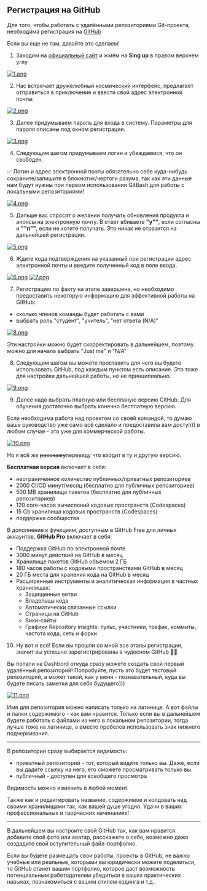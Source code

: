 ## Регистрация на GitHub
Для того, чтобы работать с удалёнными репозиториями Git-проекта, необходима регистрация на [GitHub](https://github.com/)

Если вы еще не там, давайте это сделаем!

1. Заходим на [официальный сайт](https://github.com/) и жмём на **Sing up** в правом верхнем углу

[![1.png](https://i.postimg.cc/pXkTcZrp/1.png)](https://postimg.cc/mtzBt7Qs)

2. Нас встречает дружелюбный космический интерфейс, предлагает отправиться в приключение и ввести свой адрес электронной почты:

[![2.png](https://i.postimg.cc/zDs6ZZLQ/2.png)](https://postimg.cc/vDv3fKt7)

3. Далее придумываем пароль для входа в систему. Параметры для пароля описаны под окном регистрации.

[![3.png](https://i.postimg.cc/rwVL3X3k/3.png)](https://postimg.cc/JG2gHgR6)

4. Следующим шагом придумываем логин и убеждаемся, что он свободен.

✅ Логин и адрес электронной почты обязательно себе куда-нибудь сохраните/запишите в блокнотик/чертоги разума, так как
эти данные нам будут нужны при первом использовании GitBash для работы с локальными репозиториями!

[![4.png](https://i.postimg.cc/D0Sc8ZST/4.png)](https://postimg.cc/m1G9nT3X)

5. Дальше вас спросят о желании получать обновления продукта и анонсы на электронную почту. В ответ вбиваете **"y""**, если согласны
и **""n""**, если не хотите получать. Это никак не отразится на дальнейшей регистрации.

[![5.png](https://i.postimg.cc/cCcTpjtK/5.png)](https://postimg.cc/wR7hJwVH)

6. Ждите кода подтверждения на указанный при регистрации адрес электронной почты и введите полученный код в поле ввода.

[![6.png](https://i.postimg.cc/3RyJk5FG/6.png)](https://postimg.cc/njJtWW5V) [![7.png](https://i.postimg.cc/vZp0J5Sd/7.png)](https://postimg.cc/w1Q5JRpW)

7. Регистрацию по факту на этапе завершена, но необходимо предоставить некоторую информацию для эффективной работы на GitHub:
- сколько членов команды будет работать с вами
- выбрать роль "студент", "учитель", "нет ответа (N/A)"

[![8.png](https://i.postimg.cc/N0RZpQkY/8.png)](https://postimg.cc/DWyCzkNY)

Эти настройки можно будет скорректировать в дальнейшем, поэтому можно для начала выбрать "Just me" и "N/A"

8. Следующим шагом вы можете проставить для чего вы будете использовать GitHub, под каждым пунктом есть описание. Это тоже для настройки дальнейшей работы,
но не принципиально.

[![9.png](https://i.postimg.cc/23pK4JL3/9.png)](https://postimg.cc/D4g6hxgK)

9. Далее надо выбрать платную или беспланую версию GitHub.
Для обучения достаточно выбрать конечно бесплатную версию.

Если необходима работа над проектом со своей командой, то думаю ваше руководство уже само всё
сделало и предоставила вам доступ)) в любом случае - это уже для коммерческой работы.

[![10.png](https://i.postimg.cc/G9wbHXcx/10.png)](https://postimg.cc/zHjsQSHy)

Но я всё же ~~расскажу~~переведу что входит в ту и другую версию.

**Бесплатная версия** включает в себя:
- неограниченное количество публичных/приватных репозиториев
- 2000 CI/CD минут/месяц (бесплатно для публичных репозиториев)
- 500 MB хранилища пакетов (бесплатно для публичных репозиториев)
- 120 core-часов вычислений кодовых пространств (Codespaces)
- 15 Gb хранилища кодовых пространств (Codespaces)
- поддержка сообщества

В дополнение к функциям, доступным в GitHub Free для личных аккаунтов, **GitHub Pro** включает в себя:

- Поддержка GitHub по электронной почте
- 3000 минут действий на GitHub в месяц
- Хранилище пакетов GitHub объемом 2 ГБ
- 180 часов работы с кодовыми пространствами GitHub в месяц
- 20 ГБ места для хранения кода на GitHub в месяц
- Расширенные инструменты и аналитическая информация в частных хранилищах:
  - Защищенные ветви
  - Владельцы кода
  - Автоматически связанные ссылки
  - Страницы на GitHub
  - Вики-сайты
  - Графики Repository insights: пульс, участники, трафик, коммиты, частота кода, сеть и форки

10. Ну вот и всё! Если вы прошли со мной все этапы регистрации, значит вы успешно зарегистрированы в чудесном GitHub 🎉🎊

Вы попали на Dashbord откуда сразу можете создать свой первый удалённый репозиторий! Попробуйте, пусть это будет тестовый репозиторий, а может такой,
как у меня - познавательный, куда вы будете писать заметки для себя будущего)))

[![11.png](https://i.postimg.cc/RCTktjWG/11.png)](https://postimg.cc/vDc2F2L6)

Имя для репозитория можно написать только на латинице. А вот файлы и папки содержимого - как вам нравится. Только если вы в дальнейшем будете работать с файлами из него в локальном репозитории, тогда лучше тоже на латинице, а вместо пробелов использовать знак нижнего подчеркивания.
___
В репозитории сразу выбирается видимость:
- приватный репозиторий - тот, который видите только вы. Даже, если вы дадите ссылку на него, его сможете просматривать только вы.
- публичный - доступен для всеобщего просмотра

Видимость можно изменить в любой момент.

Также как и редактировать название, содержимое и колдовать над своими хранилищами так, как вашей душе угодно. Удачи в ваших профессиональных и творческих начинаниях!
___
В дальнейшем вы настроите свой GitHub так, как вам нравится: добавите своё фото или аватар, расскажете о себе, возможно даже создадите свой вступительный файл-портфолио. 

Если вы будете размещать свои работы, проекты в GitHub, не важно учебные или реальные, которыми вы юридически можете поделиться, то GitHub станет вашим портфолио, которое даст возможность потенциальным работодателем убедиться в ваших практических навыках, познакомиться с вашим стилем кодинга и т.д..

